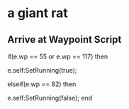 # a giant rat
## Arrive at Waypoint Script

if(e.wp == 55 or e.wp == 117) then


e.self:SetRunning(true);

elseif(e.wp == 82) then


e.self:SetRunning(false);
end